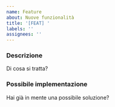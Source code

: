 ```yaml
---
name: Feature
about: Nuove funzionalità
title: '[FEAT] '
labels: ''
assignees: ''
---
```


### Descrizione
Di cosa si tratta?

### Possibile implementazione
Hai già in mente una possibile soluzione?